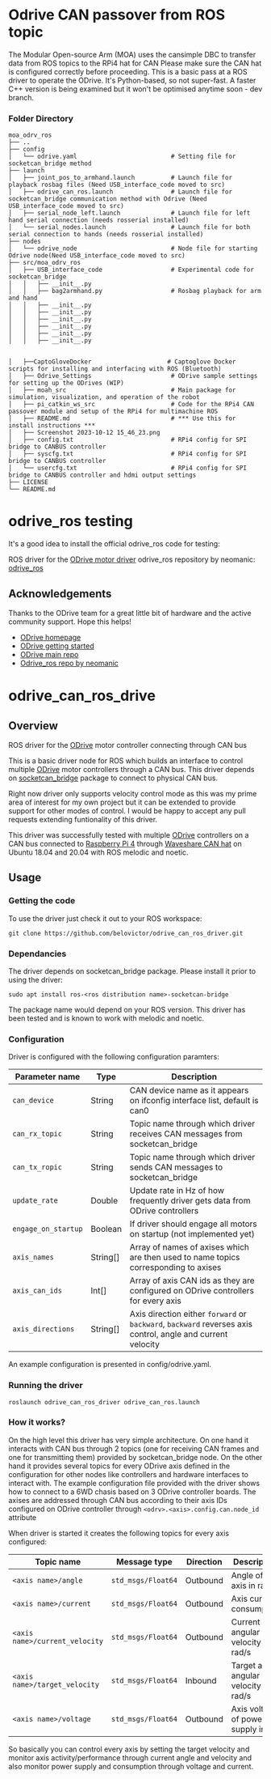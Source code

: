 # Odrive CAN passover from ROS topic

The Modular Open-source Arm (MOA) uses the cansimple DBC to transfer data from ROS topics to the RPi4 hat for CAN
Please make sure the CAN hat is configured correctly before proceeding.
This is a basic pass at a ROS driver to operate the ODrive. It's Python-based, so not super-fast.
A faster C++ version is being examined but it won't be optimised anytime soon - dev branch. 

### Folder Directory
    moa_odrv_ros
    ├── ..
    ├── config
    │   └── odrive.yaml                          # Setting file for socketcan_bridge method
    ├── launch                                  
    │   ├── joint_pos_to_armhand.launch          # Launch file for playback rosbag files (Need USB_interface_code moved to src)
    │   ├── odrive_can_ros.launch                # Launch file for socketcan_bridge communication method with Odrive (Need USB_interface_code moved to src)
    │   ├── serial_node_left.launch              # Launch file for left hand serial connection (needs rosserial installed)
    │   └── serial_nodes.launch                  # Launch file for both serial connection to hands (needs rosserial installed)
    ├── nodes
    │   └── odrive_node                          # Node file for starting Odrive node(Need USB_interface_code moved to src)
    ├── src/moa_odrv_ros
    │   ├── USB_interface_code                   # Experimental code for socketcan_bridge
    │   │   ├── __init__.py
    │   │   ├── bag2armhand.py                   # Rosbag playback for arm and hand
    │   │   ├── __init__.py
    │   │   ├── __init__.py
    │   │   ├── __init__.py
    │   │   ├── __init__.py
    │   │   ├── __init__.py
    │   │   ├── __init__.py

    
    │   ├──CaptoGloveDocker                     # Captoglove Docker scripts for installing and interfacing with ROS (Bluetooth)
    │   ├── Odrive_Settings                      # ODrive sample settings for setting up the ODrives (WIP)
    │   ├── moah_src                             # Main package for simulation, visualization, and operation of the robot
    │   ├── pi_catkin_ws_src                     # Code for the RPi4 CAN passover module and setup of the RPi4 for multimachine ROS
    │   ├── README.md                            # *** Use this for install instructions ***
    │   ├── Screenshot 2023-10-12 15_46_23.png
    │   ├── config.txt                           # RPi4 config for SPI bridge to CANBUS controller
    │   ├── syscfg.txt                           # RPi4 config for SPI bridge to CANBUS controller
    │   └── usercfg.txt                          # RPi4 config for SPI bridge to CANBUS controller and hdmi output settings
    ├── LICENSE
    └── README.md

# odrive_ros testing
It's a good idea to install the official odrive_ros code for testing:

ROS driver for the [ODrive motor driver](https://odriverobotics.com/)
odrive_ros repository by neomanic: [odrive_ros](https://github.com/neomanic/odrive_ros)



## Acknowledgements

Thanks to the ODrive team for a great little bit of hardware and the active community support. Hope this helps!

- [ODrive homepage](https://odriverobotics.com)
- [ODrive getting started](https://docs.odriverobotics.com)
- [ODrive main repo](https://github.com/madcowswe/ODrive)
- [Odrive_ros repo by neomanic](https://github.com/neomanic/odrive_ros)
















# odrive_can_ros_drive

## Overview

ROS driver for the [ODrive](https://odriverobotics.com) motor controller connecting through CAN bus

This is a basic driver node for ROS which builds an interface to control multiple [ODrive](https://odriverobotics.com) motor controllers through a CAN bus. This driver depends on [socketcan_bridge](http://wiki.ros.org/socketcan_bridge) package to connect to physical CAN bus.

Right now driver only supports velocity control mode as this was my prime area of interest for my own project but it can be extended to provide support for other modes of control. I would be happy to accept any pull requests extending funtionality of this driver.

This driver was successfully tested with multiple [ODrive](https://odriverobotics.com) controllers on a CAN bus connected to [Raspberry Pi 4](https://www.raspberrypi.com/products/raspberry-pi-4-model-b/) through [Waveshare CAN hat](https://www.waveshare.com/rs485-can-hat.htm) on Ubuntu 18.04 and 20.04 with ROS melodic and noetic.

## Usage

### Getting the code

To use the driver just check it out to your ROS workspace:
```
git clone https://github.com/belovictor/odrive_can_ros_driver.git
```

### Dependancies

The driver depends on socketcan_bridge package. Please install it prior to using the driver:
```
sudo apt install ros-<ros distribution name>-socketcan-bridge
```
The package name would depend on your ROS version. This driver has been tested and is known to work with melodic and noetic.

### Configuration

Driver is configured with the following configuration paramters:

| Parameter name          | Type     | Description                                                                        |
|-------------------------|----------|------------------------------------------------------------------------------------|
| ```can_device```        | String   | CAN device name as it appears on ifconfig interface list, default is can0          |
| ```can_rx_topic```      | String   | Topic name through which driver receives CAN messages from socketcan_bridge        |
| ```can_tx_ropic```      | String   | Topic name through which driver sends CAN messages to socketcan_bridge             |
| ```update_rate```       | Double   | Update rate in Hz of how frequently driver gets data from ODrive controllers       |
| ```engage_on_startup``` | Boolean  | If driver should engage all motors on startup (not implemented yet)                |
| ```axis_names```        | String[] | Array of names of axises which are then used to name topics corresponding to axises|
| ```axis_can_ids```      | Int[]    | Array of axis CAN ids as they are configured on ODrive controllers for every axis  |
| ```axis_directions```   | String[] | Axis direction either ```forward``` or ```backward```, ```backward``` reverses axis control, angle and current velocity |

An example configuration is presented in config/odrive.yaml.

### Running the driver

```
roslaunch odrive_can_ros_driver odrive_can_ros.launch
```

### How it works?

On the high level this driver has very simple architecture. On one hand it interacts with CAN bus through 2 topics (one for receiving CAN frames and one for transmitting them) provided by socketcan_bridge node. On the other hand it provides several topics for every ODrive axis defined in the configuration for other nodes like controllers and hardware interfaces to interact with. The example configuration file provided with the driver shows how to connect to a 6WD chasis based on 3 ODrive controller boards. The axises are addressed through CAN bus according to their axis IDs configured on ODrive controller through ```<odrv>.<axis>.config.can.node_id``` attribute

When driver is started it creates the following topics for every axis configured:

| Topic name                        | Message type           | Direction | Description                            |
|-----------------------------------|------------------------|-----------|----------------------------------------|
|```<axis name>/angle```            | ```std_msgs/Float64``` | Outbound  | Angle of the axis in rad               |
|```<axis name>/current```          | ```std_msgs/Float64``` | Outbound  | Axis current consumption               |
|```<axis name>/current_velocity``` | ```std_msgs/Float64``` | Outbound  | Current axis angular velocity in rad/s |
|```<axis name>/target_velocity```  | ```std_msgs/Float64``` | Inbound   | Target axis angular velocity in rad/s  |
|```<axis name>/voltage```          | ```std_msgs/Float64``` | Outbound  | Axis voltage of power supply in V      |

So basically you can control every axis by setting the target velocity and monitor axis activity/performance through current angle and velocity and also monitor power supply and consumption through voltage and current.


